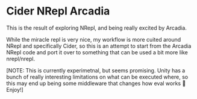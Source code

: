 # Cider NRepl Arcadia

This is the result of exploring NRepl, and being really excited by Arcadia.

While the miracle repl is very nice, my workflow is more cuited around NRepl and specifically Cider, so this is an attempt to start from the Arcadia NRepl code and port it over to something that can be used a bit more like nrepl/nrepl.

[NOTE: This is currently experimetnal, but seems promising. Unity has a bunch of really interesting limitations on what can be executed where, so this may end up being some middleware that changes how eval works :shrug: Enjoy!]
